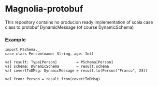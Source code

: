 # Magnolia-protobuf
This repository contains no producion ready implementation of scala case class to protobuf DynamicMessage (of course DynamicSchema)

### Example
```
import PSchema._
case class Person(name: String, age: Int)

val result: Type[Person]         = PSchema[Person]
val schema: DynamicSchema        = result.schema
val covertToDMsg: DynamicMessage = result.to(Person("Franco", 28))

val from: Person = result.from(covertToDMsg)
```
